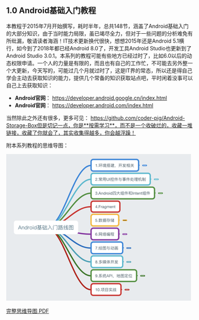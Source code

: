 ## 1.0 Android基础入门教程

本教程于2015年7月开始撰写，耗时半年，总共148节，涵盖了Android基础入门的大部分知识，由于当时能力局限，虽已竭尽全力，但对于一些问题的分析难免有所纰漏，敬请读者海涵！IT技术更新换代很快，想想2015年还是Android 5.1横行，如今到了2018年都已经Android 8.0了，开发工具Android Studio也更新到了Android Studio 3.0.1。本系列的教程可能有些地方已经过时了，比如6.0以后的动态权限申请。一个人的力量是有限的，而且也有自己的工作忙，不可能去另外整一个大更新，今天写的，可能过几个月就过时了，这是IT界的常态，所以还是得自己学会主动去获取知识的能力，提供几个常备的知识获取站点吧，平时闲着没事可以自己上去获取知识：

- **Android官网**： https://developer.android.google.cn/index.html
- **Android官网**： https://developer.android.com/index.html

当然除此之外还有很多，更多可见： https://github.com/coder-pig/Android-Storage-Box但是切记一点，你是**按需学习**，而不是一个收破烂的，收藏一堆链接，收藏了你就会了，其实收集得越多，你会越浮躁！

附本系列教程的思维导图：

![img](./image_1c58e950q14da167k1nqpu2hn5e9.png)

[完整思维导图 PDF](https://www.runoob.com/wp-content/uploads/2015/06/androidmap.pdf)